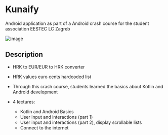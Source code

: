 # Kunaify
Android application as part of a Android crash course for the student association EESTEC LC Zagreb

![image](https://user-images.githubusercontent.com/65249525/223206429-942d77c9-739c-4b8c-bcf7-68cd9d7de749.png)

## Description
- HRK to EUR/EUR to HRK converter
- HRK values euro cents hardcoded list

- Through this crash course, students learned the basics about Kotlin and Android development
- 4 lectures:
  - Kotlin and Android Basics
  - User input and interactions (part 1)
  - User input and interactions (part 2), display scrollable lists
  - Connect to the internet
